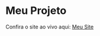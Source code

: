 # Meu Projeto

Confira o site ao vivo aqui: [Meu Site]([https://meusite.com](https://samuel-maia-git.github.io/Clash-Royale))
